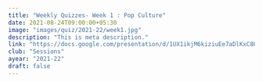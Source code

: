 ```yaml
---
title: "Weekly Quizzes- Week 1 : Pop Culture"
date: 2021-08-24T09:00:00+05:30
image: "images/quiz/2021-22/week1.jpg"
description: "This is meta description."
link: "https://docs.google.com/presentation/d/1UX1ikjM6kiziuEe7aDlKxC8HxcGmuk3C/edit?usp=drive_web&ouid=100968670870895563952&rtpof=true"
club: "Sessions"
ayear: "2021-22"
draft: false
---
```


